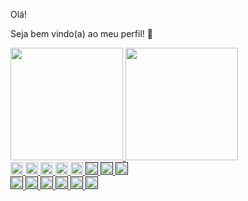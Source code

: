 Olá! 

Seja bem vindo(a) ao meu perfil! 📝

<div>
<a href="https://www.linkedin.com/in/vitubezerra/">
<img height="180em" src="https://github-readme-stats.vercel.app/api?username=vitubezerra&show_icons=true&theme=tokyonight&include_all_commits=true&count_private=true)"/>
<img height="180em" src="https://github-readme-stats.vercel.app/api/top-langs/?username=vitubezerra&layout=compact&langs_count=16&theme=tokyonight"/>
  
</div>

<div>
<a href="https://www.linkedin.com/in/vitubezerra/">
<img height="20em" src="https://img.shields.io/badge/LinkedIn-0077B5?style=for-the-badge&logo=linkedin&logoColor=white"/>
  
<a href="https://www.instagram.com/vitubezerra/">
<img height="20em" src="https://img.shields.io/badge/Instagram-E4405F?style=for-the-badge&logo=instagram&logoColor=white"/>
  
<a href="https://www.instagram.com/vitubezerra/">
<img height="20em" src="https://img.shields.io/badge/Gmail-D14836?style=for-the-badge&logo=gmail&logoColor=white"/>
  
<a href="https://gitlab.com/victorbezerra">
<img height="20em" src="https://img.shields.io/badge/GitLab-330F63?style=for-the-badge&logo=gitlab&logoColor=white"/>
  
<a href="https://gitlab.com/victorbezerra">
<img height="20em" src="https://img.shields.io/badge/Medium-12100E?style=for-the-badge&logo=medium&logoColor=white"/>
  
<a href="">
<img height="20em" src="https://img.shields.io/badge/Ruby-CC342D?style=for-the-badge&logo=ruby&logoColor=white"/>
  
<a href="">
<img height="20em" src="https://img.shields.io/badge/Dart-0175C2?style=for-the-badge&logo=dart&logoColor=white"/>
  
<a href="">
<img height="20em" src="https://img.shields.io/badge/Flutter-02569B?style=for-the-badge&logo=flutter&logoColor=white"/>
  
</div>
  
  
<div>
  
<a href="">
<img height="20em" src="https://img.shields.io/badge/firebase-%23039BE5.svg?style=for-the-badge&logo=firebase"/>
  
  
<a href="">
<img height="20em" src="https://img.shields.io/badge/Visual_Studio_Code-0078D4?style=for-the-badge&logo=visual%20studio%20code&logoColor=white"/>
  
<a href="">
<img height="20em" src="https://img.shields.io/badge/GIT-E44C30?style=for-the-badge&logo=git&logoColor=white"/>
  
<a href="">
<img height="20em" src="https://img.shields.io/badge/SQLite-07405E?style=for-the-badge&logo=sqlite&logoColor=white"/>
  
<a href="">
<img height="20em" src="https://img.shields.io/badge/Microsoft_Azure-0089D6?style=for-the-badge&logo=microsoft-azure&logoColor=white"/>
  
<a href="">
<img height="20em" src="https://img.shields.io/badge/Azure_DevOps-0078D7?style=for-the-badge&logo=azure-devops&logoColor=white"/>
  
</div>
